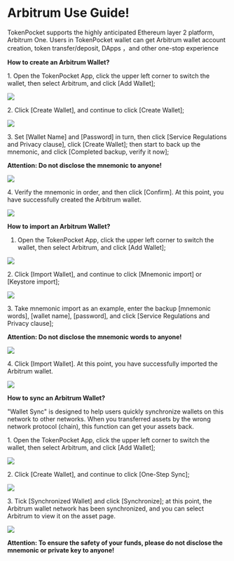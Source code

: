 # Arbitrum Use Guide!

TokenPocket supports the highly anticipated Ethereum layer 2 platform, Arbitrum One. Users in TokenPocket wallet can get Arbitrum wallet account creation, token transfer/deposit, DApps ，and other one-stop experience



**How to create an Arbitrum Wallet?**

1\. Open the TokenPocket App, click the upper left corner to switch the wallet, then select Arbitrum, and click \[Add Wallet];

![](<../../.gitbook/assets/1 (18) (1).png>)

2\. Click \[Create Wallet], and continue to click \[Create Wallet];

![](<../../.gitbook/assets/2 (20) (1).png>)

3\. Set \[Wallet Name] and \[Password] in turn, then click \[Service Regulations and Privacy clause], click \[Create Wallet]; then start to back up the mnemonic, and click \[Completed backup, verify it now];

**Attention: Do not disclose the mnemonic to anyone!**

![](<../../.gitbook/assets/3 (8) (1).png>)

4\. Verify the mnemonic in order, and then click \[Confirm]. At this point, you have successfully created the Arbitrum wallet.

![](<../../.gitbook/assets/4 (9).png>)

**How to import an Arbitrum Wallet?**

1. Open the TokenPocket App, click the upper left corner to switch the wallet, then select Arbitrum, and click \[Add Wallet];

![](<../../.gitbook/assets/5 (4) (1).png>)

2\. Click \[Import Wallet], and continue to click \[Mnemonic import] or \[Keystore import];

![](<../../.gitbook/assets/7 (1) (1) (1) (1).png>)

3\. Take mnemonic import as an example, enter the backup \[mnemonic words], \[wallet name], \[password], and click \[Service Regulations and Privacy clause];

**Attention: Do not disclose the mnemonic words to anyone!**

![](<../../.gitbook/assets/8 (3).png>)

4\. Click \[Import Wallet]. At this point, you have successfully imported the Arbitrum wallet.

![](<../../.gitbook/assets/9 (2).png>)

**How to sync an Arbitrum Wallet?**

"Wallet Sync" is designed to help users quickly synchronize wallets on this network to other networks. When you transferred assets by the wrong network protocol (chain), this function can get your assets back.

1\. Open the TokenPocket App, click the upper left corner to switch the wallet, then select Arbitrum, and click \[Add Wallet];

![](<../../.gitbook/assets/10 (3).png>)

2\. Click \[Create Wallet], and continue to click \[One-Step Sync];

![](<../../.gitbook/assets/11 (2).png>)

3\. Tick \[Synchronized Wallet] and click \[Synchronize]; at this point, the Arbitrum wallet network has been synchronized, and you can select Arbitrum to view it on the asset page.

![](../../.gitbook/assets/12.png)

**Attention: To ensure the safety of your funds, please do not disclose the mnemonic or private key to anyone!**
